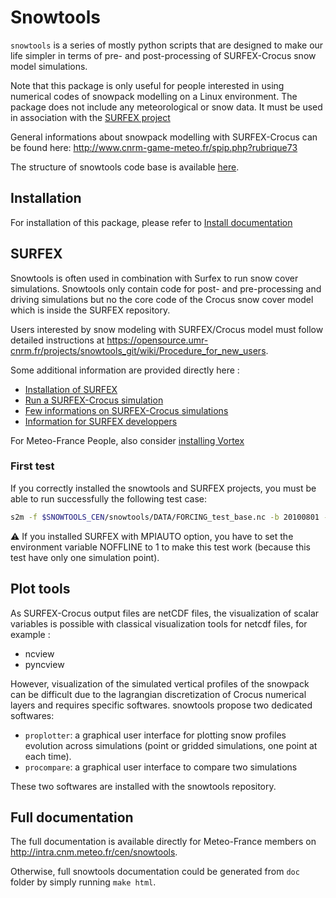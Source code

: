 # Snowtools

`snowtools` is a series of mostly python scripts that are designed to make our life simpler in terms of pre- and post-processing of SURFEX-Crocus snow model simulations.

Note that this package is only useful for people interested in using numerical codes of snowpack modelling on a Linux environment. The package does not include any meteorological or snow data.
It must be used in association with the [SURFEX project](http://www.cnrm-game-meteo.fr/surfex/spip.php)

General informations about snowpack modelling with SURFEX-Crocus can be found here: <http://www.cnrm-game-meteo.fr/spip.php?rubrique73>

The structure of snowtools code base is available [here](doc/source/misc/orga.rst).

## Installation

For installation of this package, please refer to [Install documentation](doc/source/misc/install.rst)

## SURFEX

Snowtools is often used in combination with Surfex to run snow cover simulations. Snowtools only contain code for post- and pre-processing and driving simulations but no the core code of the Crocus snow cover model which is inside the SURFEX repository.

Users interested by snow modeling with SURFEX/Crocus model must follow detailed instructions at <https://opensource.umr-cnrm.fr/projects/snowtools_git/wiki/Procedure_for_new_users>.

Some additional information are provided directly here : 

* [Installation of SURFEX](doc/source/misc/surfex-install.rst)
* [Run a SURFEX-Crocus simulation](doc/source/misc/surfex-run.rst)
* [Few informations on SURFEX-Crocus simulations](doc/source/misc/surfex.rst)
* [Information for SURFEX developpers](doc/source/misc/surfex-dev.rst)

For Meteo-France People, also consider [installing Vortex](https://opensource.umr-cnrm.fr/projects/snowtools_git/wiki/Install_VORTEX)

### First test
If you correctly installed the snowtools and SURFEX projects, you must be able to run successfully the following test case:

```bash
s2m -f $SNOWTOOLS_CEN/snowtools/DATA/FORCING_test_base.nc -b 20100801 -e 20110801 -o output -g -s ...yoursurfexdirectory.../exe
```

:warning: If you installed SURFEX with MPIAUTO option, you have to set the environment variable NOFFLINE to 1 to make this test work (because this test have only one simulation point).

## Plot tools

As SURFEX-Crocus output files are netCDF files, the visualization of scalar variables is possible with classical visualization tools for netcdf files, for example :

- ncview
- pyncview

However, visualization of the simulated vertical profiles of the snowpack can be difficult due to the lagrangian discretization of Crocus numerical layers and requires specific softwares. snowtools propose two dedicated softwares:

- `proplotter`: a graphical user interface for plotting snow profiles evolution across simulations (point or gridded simulations, one point at each time).
- `procompare`: a graphical user interface to compare two simulations

These two softwares are installed with the snowtools repository.

## Full documentation

The full documentation is available directly for Meteo-France members on <http://intra.cnm.meteo.fr/cen/snowtools>.

Otherwise, full snowtools documentation could be generated from `doc` folder by simply running ``make html``.
